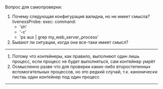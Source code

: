 Вопрос для самопроверки:
1. Почему следующая конфигурация валидна, но не имеет смысла?
    livenessProbe:
    exec:
    command:
    - 'sh'
    - '-c'
    - 'ps aux | grep my_web_server_process'
2. Бывают ли ситуации, когда она все-таки имеет смысл?
---
1) Потому что контейнеры, как правило, выполняют один лишь процесс, если процесс не будет выполняться, сам контейнер умрёт
2) Осмысленно разве что для проверки каких-либо второстепенных вспомогательных процессов, но это редкий случай, т.к. канонически пистаь один контейнер под один процесс
---
